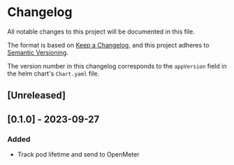 # Changelog

All notable changes to this project will be documented in this file.

The format is based on [Keep a Changelog](https://keepachangelog.com/en/1.0.0/),
and this project adheres to [Semantic Versioning](https://semver.org/spec/v2.0.0.html).

The version number in this changelog corresponds to the `appVersion` field in the helm chart's `Chart.yaml` file.

## [Unreleased]

## [0.1.0] - 2023-09-27
### Added
- Track pod lifetime and send to OpenMeter
